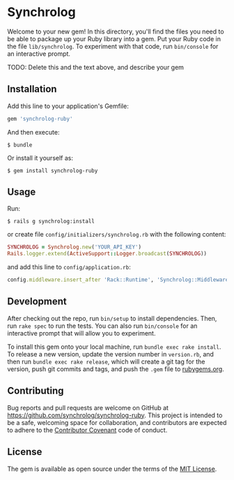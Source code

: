 # Synchrolog

Welcome to your new gem! In this directory, you'll find the files you need to be able to package up your Ruby library into a gem. Put your Ruby code in the file `lib/synchrolog`. To experiment with that code, run `bin/console` for an interactive prompt.

TODO: Delete this and the text above, and describe your gem

## Installation

Add this line to your application's Gemfile:

```ruby
gem 'synchrolog-ruby'
```

And then execute:

    $ bundle

Or install it yourself as:

    $ gem install synchrolog-ruby

## Usage

Run:

    $ rails g synchrolog:install
    
or create file `config/initializers/synchrolog.rb` with the following content:
```ruby
SYNCHROLOG = Synchrolog.new('YOUR_API_KEY') 
Rails.logger.extend(ActiveSupport::Logger.broadcast(SYNCHROLOG))
```

and add this line to `config/application.rb`:
```ruby
config.middleware.insert_after 'Rack::Runtime', 'Synchrolog::Middleware'
```

## Development

After checking out the repo, run `bin/setup` to install dependencies. Then, run `rake spec` to run the tests. You can also run `bin/console` for an interactive prompt that will allow you to experiment.

To install this gem onto your local machine, run `bundle exec rake install`. To release a new version, update the version number in `version.rb`, and then run `bundle exec rake release`, which will create a git tag for the version, push git commits and tags, and push the `.gem` file to [rubygems.org](https://rubygems.org).

## Contributing

Bug reports and pull requests are welcome on GitHub at https://github.com/synchrolog/synchrolog-ruby. This project is intended to be a safe, welcoming space for collaboration, and contributors are expected to adhere to the [Contributor Covenant](http://contributor-covenant.org) code of conduct.


## License

The gem is available as open source under the terms of the [MIT License](http://opensource.org/licenses/MIT).

